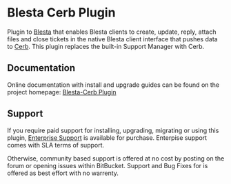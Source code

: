 # Blesta Cerb Plugin

Plugin to [Blesta](https://blesta.com/) that enables Blesta clients to create, update, reply, attach files and close tickets in the native Blesta client interface that pushes data to [Cerb](https://cerb.ai/). This plugin replaces the built-in Support Manager with Cerb.

## Documentation

Online documentation with install and upgrade guides can be found on the project homepage: [Blesta-Cerb Plugin](https://docs.solidnet.software/p/blesta-cerb/)

## Support

If you require paid support for installing, upgrading, migrating or using this plugin, [Enterprise Support](https://docs.solidnet.software/enterprise/) is available for purchase. Enterpise support comes with SLA terms of support.

Otherwise, community based support is offered at no cost by posting on the forum or opening issues within BitBucket. Support and Bug Fixes for is offered as best effort with no warrenty.

